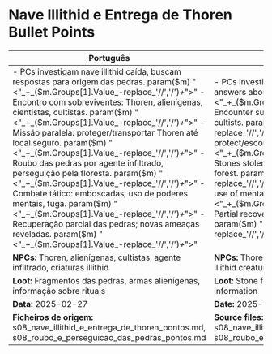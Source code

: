 # Nave Illithid e Entrega de Thoren  Bullet Points

| Português                                                                                                                                                                                                                                                                                                                                                                                                                                | English                                                                                                                                                                                                                                                                                                                                                                                               |
| ---------------------------------------------------------------------------------------------------------------------------------------------------------------------------------------------------------------------------------------------------------------------------------------------------------------------------------------------------------------------------------------------------------------------------------------- | ----------------------------------------------------------------------------------------------------------------------------------------------------------------------------------------------------------------------------------------------------------------------------------------------------------------------------------------------------------------------------------------------------- |
| - PCs investigam nave illithid caída, buscam respostas para origem das pedras. param($m) "<"_+_($m.Groups[1].Value_-replace_'//','/')_+_">" - Encontro com sobreviventes: Thoren, alienígenas, cientistas, cultistas. param($m) "<"_+_($m.Groups[1].Value_-replace_'//','/')_+_">" - Missão paralela: proteger/transportar Thoren até local seguro. param($m) "<"_+_($m.Groups[1].Value_-replace_'//','/')_+_">" - Roubo das pedras por agente infiltrado, perseguição pela floresta. param($m) "<"_+_($m.Groups[1].Value_-replace_'//','/')_+_">" - Combate tático: emboscadas, uso de poderes mentais, fuga. param($m) "<"_+_($m.Groups[1].Value_-replace_'//','/')_+_">" - Recuperação parcial das pedras; novas ameaças reveladas. param($m) "<"_+_($m.Groups[1].Value_-replace_'//','/')_+_">"  | - PCs investigate a crashed illithid ship, seeking answers about the stones origin. param($m) "<"_+_($m.Groups[1].Value_-replace_'//','/')_+_">" - Encounter survivors: Thoren, aliens, scientists, cultists. param($m) "<"_+_($m.Groups[1].Value_-replace_'//','/')_+_">" - Parallel mission: protect/escort Thoren to safety. param($m) "<"_+_($m.Groups[1].Value_-replace_'//','/')_+_">" - Stones stolen by an infiltrator, chase through the forest. param($m) "<"_+_($m.Groups[1].Value_-replace_'//','/')_+_">" - Tactical combat: ambushes, use of mental powers, escape. param($m) "<"_+_($m.Groups[1].Value_-replace_'//','/')_+_">" - Partial recovery of stones; new threats revealed. param($m) "<"_+_($m.Groups[1].Value_-replace_'//','/')_+_">"  |
| **NPCs:** Thoren, alienígenas, cultistas, agente infiltrado, criaturas illithid                                                                                                                                                                                                                                                                                                                                                          | **NPCs:** Thoren, aliens, cultists, infiltrator agent, illithid creatures                                                                                                                                                                                                                                                                                                                             |
| **Loot:** Fragmentos das pedras, armas alienígenas, informação sobre rituais                                                                                                                                                                                                                                                                                                                                                             | **Loot:** Stone fragments, alien weapons, ritual information                                                                                                                                                                                                                                                                                                                                          |
| **Data:** 2025-02-27                                                                                                                                                                                                                                                                                                                                                                                                                     | **Date:** 2025-02-27                                                                                                                                                                                                                                                                                                                                                                                  |
| **Ficheiros de origem:** s08_nave_illithid_e_entrega_de_thoren_pontos.md, s08_roubo_e_perseguicao_das_pedras_pontos.md                                                                                                                                                                                                                                                                                                                   | **Source files:** s08_nave_illithid_e_entrega_de_thoren_pontos.md, s08_roubo_e_perseguicao_das_pedras_pontos.md                                                                                                                                                                                                                                                                                       |

























